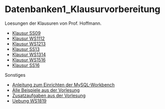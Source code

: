 # Datenbanken1_Klausurvorbereitung
Loesungen der Klausuren von Prof. Hoffmann.
- [Klausur SS09](https://github.com/derMacon/Datenbanken1_Klausurvorbereitung/blob/master/silas/Klausuren/Klausur_SS09)
- [Klausur WS1112](https://github.com/derMacon/Datenbanken1_Klausurvorbereitung/blob/master/silas/Klausuren/Klausur_WS1112)
- [Klausur WS1213](https://github.com/derMacon/Datenbanken1_Klausurvorbereitung/tree/master/silas/Klausuren/Klausur_WS1213)
- [Klausur SS13](https://github.com/derMacon/Datenbanken1_Klausurvorbereitung/tree/master/silas/Klausuren/Klausur_SS13)
- [Klausur WS1314](https://github.com/derMacon/Datenbanken1_Klausurvorbereitung/blob/master/silas/Klausuren/Klausur_WS1314)
- [Klausur WS1516](https://github.com/derMacon/Datenbanken1_Klausurvorbereitung/blob/master/silas/Klausuren/Klausur_WS1516)
- [Klausur SS16](https://github.com/derMacon/Datenbanken1_Klausurvorbereitung/blob/master/silas/Klausuren/Klausur_SS16)

Sonstiges
- [Anleitung zum Einrichten der MySQL-Workbench](http://intern.fh-wedel.de/mitarbeiter/mpa/db/ws18/anleitungen-mysql/)
- [Alle Beispiele aus der Vorlesung](https://github.com/derMacon/Datenbanken1_Klausurvorbereitung/blob/master/silas/Vorlesungsunterlagen/beispieleAusDerVL.sql)
- [Zusatzaufgaben aus der Vorlesung](https://github.com/derMacon/Datenbanken1_Klausurvorbereitung/blob/master/silas/Vorlesungsunterlagen/zusatzaufgaben.sql)
- [Uebung WS1819](https://github.com/derMacon/Datenbanken1_Klausurvorbereitung/tree/master/silas/Uebung)
